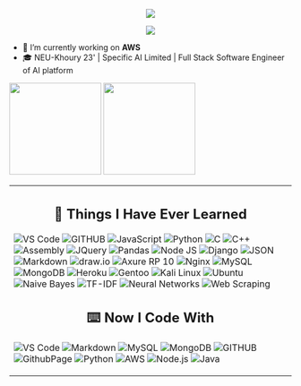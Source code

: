 <!-- Welcome message -->
<p align="center">
  <a href="https://git.io/typing-svg">
    <img src="https://readme-typing-svg.demolab.com/?lines=Hi+👋,+I'm+Andy(Xiang-Yu)+Cui;Welcome+to+my+GitHub+Profile!">
  </a>
</p>

<!-- View record -->
<p align="center">
  <img src="https://komarev.com/ghpvc/?username=AndyFCui&style=for-the-badge">
</p>


<!-- Current Status -->
- 🌱 I’m currently working on **AWS**
- 🎓 NEU-Khoury 23' | Specific AI Limited | Full Stack Software Engineer of AI platform

<td valign="top" width="50%">
<span><img src="https://github-readme-stats.vercel.app/api/top-langs/?username=AndyFCui&layout=compact" height="164px" /></span>
<span><img height="164px" src="https://github-readme-stats.vercel.app/api?username=AndyFCui&hide_title=true&hide_border=true&show_icons=true&line_height=21&text_color=000&icon_color=000&bg_color=0,ea6161,ffc64d,fffc4d,52fa5a&theme=graywhite" /></span>
<table><tr><td valign="top" width="33%">


<!-- Learned Technology -->
<h2 align="center">📓 Things I Have Ever Learned </h2>  
<p>
   <!-- Editors and Development Tools -->
   <img alt="VS Code" src="https://img.shields.io/badge/Visual_Studio_Code-0078D4?style=for-the-badge&logo=visual%20studio%20code&logoColor=white" />
   <img alt="GITHUB" src="https://img.shields.io/badge/GitHub-100000?style=for-the-badge&logo=github&logoColor=white" />

   <!-- Programming Languages -->
   <img alt="JavaScript" src="https://img.shields.io/badge/JavaScript-F7DF1E?style=for-the-badge&logo=javascript&logoColor=323330" />
   <img alt="Python" src="https://img.shields.io/badge/Python-306998?style=for-the-badge&logo=python&logoColor=FFD43B" />
   <img alt="C" src="https://img.shields.io/badge/C-00599C?style=for-the-badge&logo=c&logoColor=white" />
   <img alt="C++" src="https://img.shields.io/badge/C%2B%2B-00599C?style=for-the-badge&logo=c%2B%2B&logoColor=white" />
   <img alt="Assembly" src="https://img.shields.io/badge/Assembly-6E4C13?style=for-the-badge&logo=assemblyscript&logoColor=white" />
    
   <!-- Libraries and Frameworks -->
   <img alt="JQuery" src="https://img.shields.io/badge/jQuery-0769AD?style=for-the-badge&logo=jquery&logoColor=white" />
   <img alt="Pandas" src="https://img.shields.io/badge/Pandas-2C2D72?style=for-the-badge&logo=pandas&logoColor=white" />
   <img alt="Node JS" src="https://img.shields.io/badge/Node.js-339933?style=for-the-badge&logo=nodedotjs&logoColor=white" />
   <img alt="Django" src="https://img.shields.io/badge/Django-092E20?style=for-the-badge&logo=django&logoColor=white" />

   <!-- Data Formats and Markup -->
   <img alt="JSON" src="https://img.shields.io/badge/json-5E5C5C?style=for-the-badge&logo=json&logoColor=white" />
   <img alt="Markdown" src="https://img.shields.io/badge/Markdown-000000?style=for-the-badge&logo=markdown&logoColor=white" />

   <!-- Design and Prototyping -->
   <img alt="draw.io" src="https://img.shields.io/badge/draw.io-2CA5E0?style=for-the-badge&logo=drawdotio&logoColor=white" />
   <img alt="Axure RP 10" src="https://img.shields.io/badge/Axure%20RP%2010-00C4B6?style=for-the-badge&logo=axurerp&logoColor=white" />
    
   <!-- Web Servers -->
   <img alt="Nginx" src="https://img.shields.io/badge/Nginx-269539?style=for-the-badge&logo=nginx&logoColor=white" />
   
   <!-- Databases -->
   <img alt="MySQL" src="https://img.shields.io/badge/MySQL-005C84?style=for-the-badge&logo=mysql&logoColor=white" />
   <img alt="MongoDB" src="https://img.shields.io/badge/MongoDB-4EA94B?style=for-the-badge&logo=mongodb&logoColor=white" />

   <!-- Hosting and Deployment -->
   <img alt="Heroku" src="https://img.shields.io/badge/Heroku-430098?style=for-the-badge&logo=heroku&logoColor=white" />

   <!-- Operating Systems -->
   <img alt="Gentoo" src="https://img.shields.io/badge/Gentoo-54487A?style=for-the-badge&logo=gentoo&logoColor=white" />
   <img alt="Kali Linux" src="https://img.shields.io/badge/Kali%20Linux-557C94?style=for-the-badge&logo=kali-linux&logoColor=white" />
   <img alt="Ubuntu" src="https://img.shields.io/badge/Ubuntu-E95420?style=for-the-badge&logo=ubuntu&logoColor=white" />

   <!-- Machine Learning and Data Techniques -->
   <img alt="Naive Bayes" src="https://img.shields.io/badge/Naive%20Bayes-2C2D72?style=for-the-badge&logo=data:image/svg+xml;base64,[some_base64_encoded_data]&logoColor=white" />
   <img alt="TF-IDF" src="https://img.shields.io/badge/TF--IDF-2C2D72?style=for-the-badge&logo=data:image/svg+xml;base64,[some_base64_encoded_data]&logoColor=white" />
   <img alt="Neural Networks" src="https://img.shields.io/badge/Neural%20Networks-CC6E16?style=for-the-badge&logo=tensorflow&logoColor=white" />
   <img alt="Web Scraping" src="https://img.shields.io/badge/Web%20Scraping-2C2D72?style=for-the-badge&logo=internet-explorer&logoColor=white" />

   <!-- Application Design -->
   
</p>


<!-- Now Code -->
<h2 align="center">⌨️ Now I Code With</h2>
<p>
  <img alt="VS Code" src="https://img.shields.io/badge/Visual_Studio_Code-0078D4?style=for-the-badge&logo=visual%20studio%20code&logoColor=white" />
  <img alt="Markdown" src="https://img.shields.io/badge/Markdown-000000?style=for-the-badge&logo=markdown&logoColor=white" />
  <img alt="MySQL" src="https://img.shields.io/badge/MySQL-005C84?style=for-the-badge&logo=mysql&logoColor=white" />
  <img alt="MongoDB" src="https://img.shields.io/badge/MongoDB-4EA94B?style=for-the-badge&logo=mongodb&logoColor=white" />
  <img alt="GITHUB" src="https://img.shields.io/badge/GitHub-100000?style=for-the-badge&logo=github&logoColor=white" />
  <img alt="GithubPage" src="https://img.shields.io/badge/GitHub%20Pages-222222?style=for-the-badge&logo=GitHub%20Pages&logoColor=white" />
  <img alt="Python" src="https://img.shields.io/badge/Python-FFD43B?style=for-the-badge&logo=python&logoColor=blue" />
  <img alt="AWS" src="https://img.shields.io/badge/Amazon_AWS-8DDF8D?style=for-the-badge&logo=amazonaws&logoColor=white" />
  <img alt="Node.js" src="https://img.shields.io/badge/Node.js-43853D?style=for-the-badge&logo=node.js&logoColor=white" />
  <img alt="Java" src="https://img.shields.io/badge/Java-007396?style=for-the-badge&logo=java&logoColor=white" />
</p>





